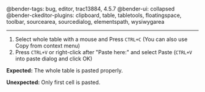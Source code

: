 @bender-tags: bug, editor, trac13884, 4.5.7
@bender-ui: collapsed
@bender-ckeditor-plugins: clipboard, table, tabletools, floatingspace, toolbar, sourcearea, sourcedialog, elementspath,
wysiwygarea

----

1. Select whole table with a mouse and Press `CTRL+C` (You can also use Copy from context menu)
2. Press `CTRL+V` or right-click after "Paste here:" and select Paste (`CTRL+V` into paste dialog and click OK)

**Expected:** The whole table is pasted properly.

**Unexpected:** Only first cell is pasted.
